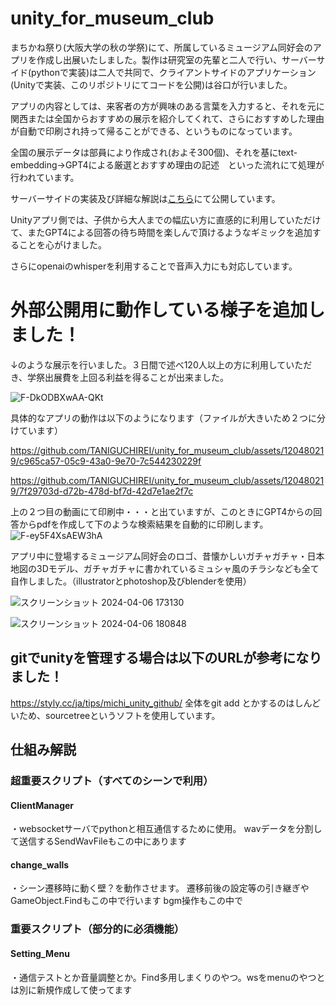 # unity_for_museum_club

まちかね祭り(大阪大学の秋の学祭)にて、所属しているミュージアム同好会のアプリを作成し出展いたしました。製作は研究室の先輩と二人で行い、サーバーサイド(pythonで実装)は二人で共同で、クライアントサイドのアプリケーション(Unityで実装、このリポジトリにてコードを公開)は谷口が行いました。

アプリの内容としては、来客者の方が興味のある言葉を入力すると、それを元に関西または全国からおすすめの展示を紹介してくれて、さらにおすすめした理由が自動で印刷され持って帰ることができる、というものになっています。

全国の展示データは部員により作成され(およそ300個)、それを基にtext-embedding→GPT4による厳選とおすすめ理由の記述　といった流れにて処理が行われています。

サーバーサイドの実装及び詳細な解説は[こちら](https://github.com/rana421/museum-machikane)にて公開しています。

Unityアプリ側では、子供から大人までの幅広い方に直感的に利用していただけて、またGPT4による回答の待ち時間を楽しんで頂けるようなギミックを追加することを心がけました。

さらにopenaiのwhisperを利用することで音声入力にも対応しています。

# 外部公開用に動作している様子を追加しました！

↓のような展示を行いました。３日間で述べ120人以上の方に利用していただき、学祭出展費を上回る利益を得ることが出来ました。

![F-DkODBXwAA-QKt](https://github.com/TANIGUCHIREI/unity_for_museum_club/assets/120480219/7eae8bbf-59d4-4445-8b8a-85d015e265a8)

具体的なアプリの動作は以下のようになります（ファイルが大きいため２つに分けています）

https://github.com/TANIGUCHIREI/unity_for_museum_club/assets/120480219/c965ca57-05c9-43a0-9e70-7c544230229f

https://github.com/TANIGUCHIREI/unity_for_museum_club/assets/120480219/7f29703d-d72b-478d-bf7d-42d7e1ae2f7c

上の２つ目の動画にて印刷中・・・と出ていますが、このときにGPT4からの回答からpdfを作成して下のような検索結果を自動的に印刷します。
![F-ey5F4XsAEW3hA](https://github.com/TANIGUCHIREI/unity_for_museum_club/assets/120480219/bea80016-a753-4d2b-8fd2-d28d8dfe5c18)

アプリ中に登場するミュージアム同好会のロゴ、昔懐かしいガチャガチャ・日本地図の3Dモデル、ガチャガチャに書かれているミュシャ風のチラシなども全て自作しました。（illustratorとphotoshop及びblenderを使用）

![スクリーンショット 2024-04-06 173130](https://github.com/TANIGUCHIREI/unity_for_museum_club/assets/120480219/3483235a-a194-47d9-9961-9db51304cfca)

![スクリーンショット 2024-04-06 180848](https://github.com/TANIGUCHIREI/unity_for_museum_club/assets/120480219/b295955c-7af4-42f7-a7b8-d562440491a6)

## gitでunityを管理する場合は以下のURLが参考になりました！
https://styly.cc/ja/tips/michi_unity_github/
全体をgit add とかするのはしんどいため、sourcetreeというソフトを使用しています。


## 仕組み解説
### 超重要スクリプト（すべてのシーンで利用）
#### ClientManager
・websocketサーバでpythonと相互通信するために使用。
wavデータを分割して送信するSendWavFileもこの中にあります
#### change_walls
・シーン遷移時に動く壁？を動作させます。
遷移前後の設定等の引き継ぎやGameObject.Findもこの中で行います
bgm操作もこの中で

### 重要スクリプト（部分的に必須機能）
#### Setting_Menu
・通信テストとか音量調整とか。Find多用しまくりのやつ。wsをmenuのやつとは別に新規作成して使ってます
